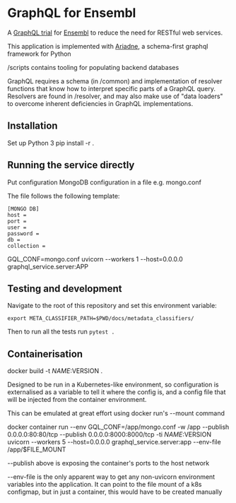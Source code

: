 # GraphQL for Ensembl

A [GraphQL trial](https://graphql.org/) for [Ensembl](https://www.ensembl.org) to reduce the need for RESTful web services.

This application is implemented with [Ariadne](https://ariadnegraphql.org/), a schema-first graphql framework for Python

/scripts contains tooling for populating backend databases

GraphQL requires a schema (in /common) and implementation of resolver functions that know how to interpret specific parts of a GraphQL query. Resolvers are found in /resolver, and may also make use of "data loaders" to overcome inherent deficiencies in GraphQL implementations.

## Installation

Set up Python 3
pip install -r .

## Running the service directly
Put configuration MongoDB configuration in a file e.g. mongo.conf

The file follows the following template:
```
[MONGO DB]
host = 
port = 
user = 
password = 
db = 
collection = 
```

GQL_CONF=mongo.conf uvicorn --workers 1 --host=0.0.0.0 graphql_service.server:APP

## Testing and development

Navigate to the root of this repository and set this environment variable:
```
export META_CLASSIFIER_PATH=$PWD/docs/metadata_classifiers/
```
Then to run all the tests run ```pytest .```

## Containerisation
docker build -t $NAME:$VERSION .

Designed to be run in a Kubernetes-like environment, so configuration is externalised as a variable to tell it where the config is, and a config file that will be injected from the container environment.

This can be emulated at great effort using docker run's --mount command

docker container run --env GQL_CONF=/app/mongo.conf -w /app --publish 0.0.0.0:80:80/tcp --publish 0.0.0.0:8000:8000/tcp -ti $NAME:$VERSION uvicorn --workers 5 --host=0.0.0.0 graphql_service.server:app --env-file /app/$FILE_MOUNT

--publish above is exposing the container's ports to the host network

--env-file is the only apparent way to get any non-uvicorn environment variables into the application. It can point to the file mount of a k8s configmap, but in just a container, this would have to be created manually
